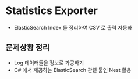 # Statistics Exporter
- ElasticSearch Index 들 정리하여 CSV 로 출력 자동화
## 문제상황 정리
- Log 데이터들을 정보로 가공하기
- C# 에서 제공하는 ElasticSearch 관련 툴인 Nest 활용